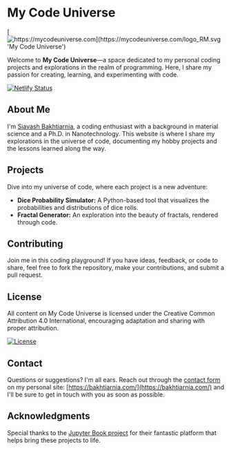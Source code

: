 # My Code Universe

[![https://mycodeuniverse.com](https://mycodeuniverse.com/logo_RM.svg 'My Code Universe')](https://mycodeuniverse.com/)

Welcome to **My Code Universe**—a space dedicated to my personal coding projects and explorations in the realm of programming. Here, I share my passion for creating, learning, and experimenting with code.

[![Netlify Status](https://api.netlify.com/api/v1/badges/95ec0815-8b3d-48c0-978a-274dde54d66d/deploy-status)](https://app.netlify.com/sites/mycodeuniverse/deploys)

## About Me

I'm [Siavash Bakhtiarnia](https://bakhtiarnia.com), a coding enthusiast with a background in material science and a Ph.D. in Nanotechnology. This website is where I share my explorations in the universe of code, documenting my hobby projects and the lessons learned along the way.

## Projects

Dive into my universe of code, where each project is a new adventure:

- **Dice Probability Simulator:** A Python-based tool that visualizes the probabilities and distributions of dice rolls.
- **Fractal Generator:** An exploration into the beauty of fractals, rendered through code.

## Contributing

Join me in this coding playground! If you have ideas, feedback, or code to share, feel free to fork the repository, make your contributions, and submit a pull request.

## License

All content on My Code Universe is licensed under the Creative Common Attribution 4.0 International, encouraging adaptation and sharing with proper attribution.

[![License](https://img.shields.io/badge/License-CC%20BY%204.0-blue.svg)](https://creativecommons.org/licenses/by/4.0/)

## Contact

Questions or suggestions? I'm all ears. Reach out through the [contact form](https://bakhtiarnia.com/en/form) on my personal site: [https://bakhtiarnia.com/](https://bakhtiarnia.com/) and I'll be sure to get in touch with you as soon as possible.

## Acknowledgments

Special thanks to the [Jupyter Book project](https://jupyterbook.org/) for their fantastic platform that helps bring these projects to life.
